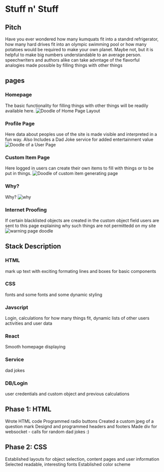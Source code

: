 # Stuff n' Stuff
## Pitch
  Have you ever wondered how many kumquats fit into a standrd refrigerator, how many hard drives fit into an olympic swimming pool or how many potatoes would be required to make your own planet. Maybe not, but it is helpful to make big numbers understandable to an average person. speechwriters and authors alike can take advntage of the flavorful analogies made possible by filling things with other things
## pages
###  Homepage
  The basic functionality for filling things with other things will be readily available here.
  ![Doodle of Home Page Layout](https://github.com/Stuart-Y/startup/blob/main/homepage%20doodle_page-0001.jpg)

### Profile Page
Here data about peoples use of the site is made visible and interpreted in a fun way. Also Includes a Dad Joke service for added entertainment value
![Doodle of a User Page](https://github.com/Stuart-Y/startup/blob/main/User%20Page%20Doodle_page-0001.jpg)

### Custom Item Page
Here logged in users can create their own items to fill with things or to be put in things.
![Doodle of custom item generating page](https://github.com/Stuart-Y/startup/blob/main/Custom%20Item%20Page_page-0001.jpg)

### Why?
Why? 
![why](https://github.com/Stuart-Y/startup/blob/main/Why%20Page_page-0001.jpg)

### Internet Proofing
If certain blacklisted objects are created in the custom object field users are sent to this page explaining why such things are not permittedd on my site
![warning page doodle](https://github.com/Stuart-Y/startup/blob/main/I%20Wish%20I%20didn't%20need%20this%20page.jpg)

## Stack Description
### HTML
mark up text with exciting formating lines and boxes for basic components
### CSS
fonts and some fonts and some dynamic styling
### Javscript
Login, calculations for how many things fit, dynamic lists of other users activities and user data
### React
Smooth homepage displaying
### Service
dad jokes
### DB/Login
user credentials and custom object and previous calculations

## Phase 1: HTML
Wrote HTML code
Programmed radio buttons
Created a custom jpeg of a question mark
Designd and programmed headers and footers
Made div for websocket - calls for random dad jokes :)

## Phase 2: CSS
Established layouts for object selection, content pages and user information
Selected readable, interesting fonts
Established color scheme

